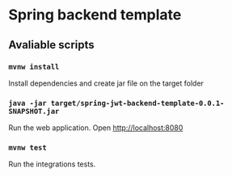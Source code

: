 # Spring backend template

## Avaliable scripts

### `mvnw install`
Install dependencies and create jar file on the target folder

### `java -jar target/spring-jwt-backend-template-0.0.1-SNAPSHOT.jar`

Run the web application.
Open [http://localhost:8080](http://localhost:8080)

### `mvnw test`

Run the integrations tests.
